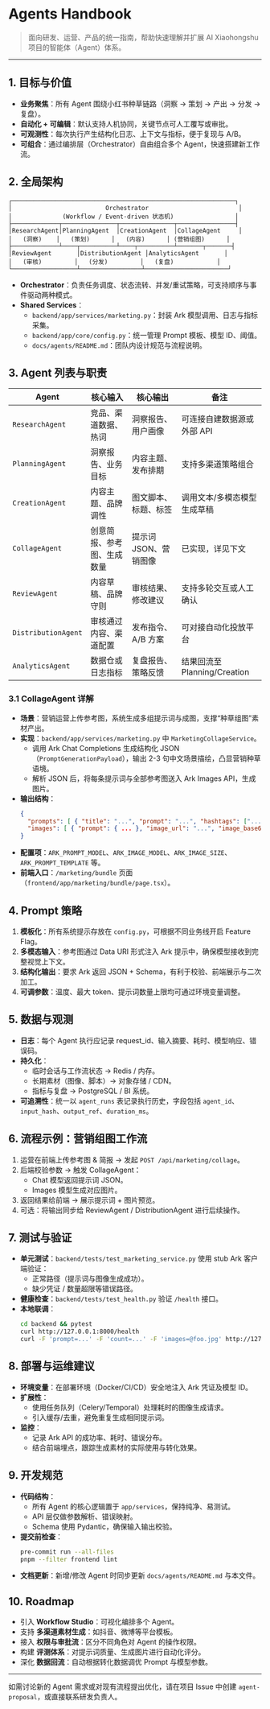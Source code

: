 # Agents Handbook

> 面向研发、运营、产品的统一指南，帮助快速理解并扩展 AI Xiaohongshu 项目的智能体（Agent）体系。

---

## 1. 目标与价值

- **业务聚焦**：所有 Agent 围绕小红书种草链路（洞察 → 策划 → 产出 → 分发 → 复盘）。
- **自动化 + 可编辑**：默认支持人机协同，关键节点可人工覆写或审批。
- **可观测性**：每次执行产生结构化日志、上下文与指标，便于复现与 A/B。
- **可组合**：通过编排层（Orchestrator）自由组合多个 Agent，快速搭建新工作流。

## 2. 全局架构

```
┌──────────────────────────────────────────────────────────────┐
│                          Orchestrator                         │
│              (Workflow / Event-driven 状态机)                 │
├─────────────┬───────────────┬───────────────┬────────────────┤
│ResearchAgent│PlanningAgent  │CreationAgent  │CollageAgent     │
│   (洞察)    │   (策划)      │   (内容)      │ (营销组图)      │
├─────────────┴────┬──────────┴────┬──────────┴───────┬───────┤
│ReviewAgent       │DistributionAgent │AnalyticsAgent       │
│   (审核)         │   (分发)         │   (复盘)            │
└──────────────────┴─────────────────┴───────────────────────┘
```

- **Orchestrator**：负责任务调度、状态流转、并发/重试策略，可支持顺序与事件驱动两种模式。
- **Shared Services**：
  - `backend/app/services/marketing.py`：封装 Ark 模型调用、日志与指标采集。
  - `backend/app/core/config.py`：统一管理 Prompt 模板、模型 ID、阈值。
  - `docs/agents/README.md`：团队内设计规范与流程说明。

## 3. Agent 列表与职责

| Agent | 核心输入 | 核心输出 | 备注 |
| --- | --- | --- | --- |
| `ResearchAgent` | 竞品、渠道数据、热词 | 洞察报告、用户画像 | 可连接自建数据源或外部 API |
| `PlanningAgent` | 洞察报告、业务目标 | 内容主题、发布排期 | 支持多渠道策略组合 |
| `CreationAgent` | 内容主题、品牌调性 | 图文脚本、标题、标签 | 调用文本/多模态模型生成草稿 |
| `CollageAgent` | 创意简报、参考图、生成数量 | 提示词 JSON、营销图像 | 已实现，详见下文 |
| `ReviewAgent` | 内容草稿、品牌守则 | 审核结果、修改建议 | 支持多轮交互或人工确认 |
| `DistributionAgent` | 审核通过内容、渠道配置 | 发布指令、A/B 方案 | 可对接自动化投放平台 |
| `AnalyticsAgent` | 数据仓或日志指标 | 复盘报告、策略反馈 | 结果回流至 Planning/Creation |

### 3.1 CollageAgent 详解

- **场景**：营销运营上传参考图，系统生成多组提示词与成图，支撑“种草组图”素材产出。
- **实现**：`backend/app/services/marketing.py` 中 `MarketingCollageService`。
  - 调用 Ark Chat Completions 生成结构化 JSON（`PromptGenerationPayload`），输出 2-3 句中文场景描绘，凸显营销种草语境。
  - 解析 JSON 后，将每条提示词与全部参考图送入 Ark Images API，生成图片。
- **输出结构**：
  ```json
  {
    "prompts": [ { "title": "...", "prompt": "...", "hashtags": ["..."] } ],
    "images": [ { "prompt": { ... }, "image_url": "...", "image_base64": "..." } ]
  }
  ```
- **配置项**：`ARK_PROMPT_MODEL`、`ARK_IMAGE_MODEL`、`ARK_IMAGE_SIZE`、`ARK_PROMPT_TEMPLATE` 等。
- **前端入口**：`/marketing/bundle` 页面（`frontend/app/marketing/bundle/page.tsx`）。

## 4. Prompt 策略

1. **模板化**：所有系统提示存放在 `config.py`，可根据不同业务线开启 Feature Flag。
2. **多模态输入**：参考图通过 Data URI 形式注入 Ark 提示中，确保模型接收到完整视觉上下文。
3. **结构化输出**：要求 Ark 返回 JSON + Schema，有利于校验、前端展示与二次加工。
4. **可调参数**：温度、最大 token、提示词数量上限均可通过环境变量调整。

## 5. 数据与观测

- **日志**：每个 Agent 执行应记录 request_id、输入摘要、耗时、模型响应、错误码。
- **持久化**：
  - 临时会话与工作流状态 → Redis / 内存。
  - 长期素材（图像、脚本）→ 对象存储 / CDN。
  - 指标与复盘 → PostgreSQL / BI 系统。
- **可追溯性**：统一以 `agent_runs` 表记录执行历史，字段包括 `agent_id`、`input_hash`、`output_ref`、`duration_ms`。

## 6. 流程示例：营销组图工作流

1. 运营在前端上传参考图 & 简报 → 发起 `POST /api/marketing/collage`。
2. 后端校验参数 → 触发 CollageAgent：
   - Chat 模型返回提示词 JSON。
   - Images 模型生成对应图片。
3. 返回结果给前端 → 展示提示词 + 图片预览。
4. 可选：将输出同步给 ReviewAgent / DistributionAgent 进行后续操作。

## 7. 测试与验证

- **单元测试**：`backend/tests/test_marketing_service.py` 使用 stub Ark 客户端验证：
  - 正常路径（提示词与图像生成成功）。
  - 缺少凭证 / 数量超限等错误路径。
- **健康检查**：`backend/tests/test_health.py` 验证 `/health` 接口。
- **本地联调**：
  ```bash
  cd backend && pytest
  curl http://127.0.0.1:8000/health
  curl -F 'prompt=...' -F 'count=...' -F 'images=@foo.jpg' http://127.0.0.1:8000/api/marketing/collage
  ```

## 8. 部署与运维建议

- **环境变量**：在部署环境（Docker/CI/CD）安全地注入 Ark 凭证及模型 ID。
- **扩展性**：
  - 使用任务队列（Celery/Temporal）处理耗时的图像生成请求。
  - 引入缓存/去重，避免重复生成相同提示词。
- **监控**：
  - 记录 Ark API 的成功率、耗时、错误分布。
  - 结合前端埋点，跟踪生成素材的实际使用与转化效果。

## 9. 开发规范

- **代码结构**：
  - 所有 Agent 的核心逻辑置于 `app/services`，保持纯净、易测试。
  - API 层仅做参数解析、错误映射。
  - Schema 使用 Pydantic，确保输入输出校验。
- **提交前检查**：
  ```bash
  pre-commit run --all-files
  pnpm --filter frontend lint
  ```
- **文档更新**：新增/修改 Agent 时同步更新 `docs/agents/README.md` 与本文件。

## 10. Roadmap

- 引入 **Workflow Studio**：可视化编排多个 Agent。
- 支持 **多渠道素材生成**：如抖音、微博等平台模板。
- 接入 **权限与审批流**：区分不同角色对 Agent 的操作权限。
- 构建 **评测体系**：对提示词质量、生成图片进行自动化评分。
- 深化 **数据回流**：自动根据转化数据调优 Prompt 与模型参数。

---

如需讨论新的 Agent 需求或对现有流程提出优化，请在项目 Issue 中创建 `agent-proposal`，或直接联系研发负责人。

